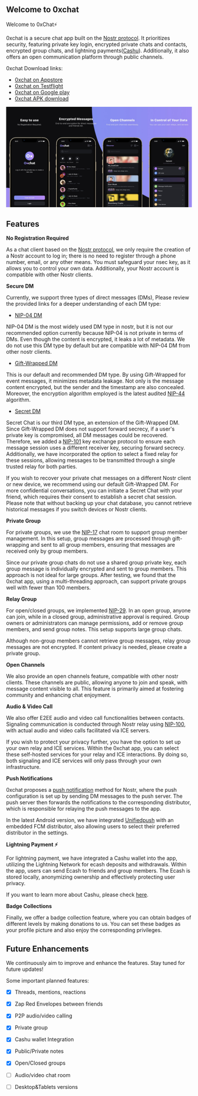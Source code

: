 ## Welcome to 0xchat

Welcome to 0xChat⚡️

0xchat is a secure chat app built on the [Nostr protocol](https://github.com/nostr-protocol/nips). It prioritizes security, featuring private key login, encrypted private chats and contacts, encrypted group chats, and lightning payments([Cashu](https://cashu.space/)). Additionally, it also offers an open communication platform through public channels.

0xchat Download links:

  - [0xchat on Appstore](https://apps.apple.com/app/0xchat/id1637607169)
  - [0xchat on Testflight](https://testflight.apple.com/join/AjdJFBmU)
  - [0xchat on Google play](https://play.google.com/store/apps/details?id=com.oxchat.nostr)
  - [0xchat APK download](https://github.com/0xchat-app/0xchat-app-main/releases)

![](https://github.com/0xchat-app/.github/blob/main/profile/banner.jpeg)

## Features

**No Registration Required**

As a chat client based on the [Nostr protocol](https://github.com/nostr-protocol/nips), we only require the creation of a Nostr account to log in; there is no need to register through a phone number, email, or any other means. You must safeguard your nsec key, as it allows you to control your own data. Additionally, your Nostr account is compatible with other Nostr clients.

**Secure DM**

Currently, we support three types of direct messages (DMs), Please review the provided links for a deeper understanding of each DM type:

- [NIP-04 DM](https://github.com/nostr-protocol/nips/blob/master/04.md)

NIP-04 DM is the most widely used DM type in nostr, but it is not our recommended option currently because NIP-04 is not private in terms of DMs. Even though the content is encrypted, it leaks a lot of metadata. We do not use this DM type by default but are compatible with NIP-04 DM from other nostr clients.

- [Gift-Wrapped DM](https://github.com/nostr-protocol/nips/blob/master/17.md)

This is our default and recommended DM type. By using Gift-Wrapped for event messages, it minimizes metadata leakage. Not only is the message content encrypted, but the sender and the timestamp are also concealed. Moreover, the encryption algorithm employed is the latest audited [NIP-44](https://github.com/nostr-protocol/nips/blob/master/44.md) algorithm.

- [Secret DM](https://github.com/0xchat-app/0xchat-core/blob/main/doc/secretChat.md)

Secret Chat is our third DM type, an extension of the Gift-Wrapped DM. Since Gift-Wrapped DM does not support forward secrecy, if a user's private key is compromised, all DM messages could be recovered. Therefore, we added a [NIP-101](https://github.com/water783/nips/blob/nip101/101.md) key exchange protocol to ensure each message session uses a different receiver key, securing forward secrecy. Additionally, we have incorporated the option to select a fixed relay for these sessions, allowing messages to be transmitted through a single trusted relay for both parties.

If you wish to recover your private chat messages on a different Nostr client or new device, we recommend using our default Gift-Wrapped DM. For more confidential conversations, you can initiate a Secret Chat with your friend, which requires their consent to establish a secret chat session. Please note that without backing up your chat database, you cannot retrieve historical messages if you switch devices or Nostr clients.


**Private Group**

For private groups, we use the [NIP-17](https://github.com/nostr-protocol/nips/blob/master/17.md) chat room to support group member management. In this setup, group messages are processed through gift-wrapping and sent to all group members, ensuring that messages are received only by group members.

Since our private group chats do not use a shared group private key, each group message is individually encrypted and sent to group members. This approach is not ideal for large groups. After testing, we found that the 0xchat app, using a multi-threading approach, can support private groups well with fewer than 100 members.

**Relay Group**

For open/closed groups, we implemented [NIP-29](https://github.com/nostr-protocol/nips/blob/master/29.md). In an open group, anyone can join, while in a closed group, administrative approval is required. Group owners or administrators can manage permissions, add or remove group members, and send group notes. This setup supports large group chats.

Although non-group members cannot retrieve group messages, relay group messages are not encrypted. If content privacy is needed, please create a private group.

**Open Channels**

We also provide an open channels feature, compatible with other nostr clients. These channels are public, allowing anyone to join and speak, with message content visible to all. This feature is primarily aimed at fostering community and enhancing chat enjoyment.

**Audio & Video Call**

We also offer E2EE audio and video call functionalities between contacts. Signaling communication is conducted through Nostr relay using [NIP-100](https://github.com/jacany/nips/blob/webrtc/100.md), with actual audio and video calls facilitated via ICE servers. 

If you wish to protect your privacy further, you have the option to set up your own relay and ICE services. Within the 0xchat app, you can select these self-hosted services for your relay and ICE interactions. By doing so, both signaling and ICE services will only pass through your own infrastructure.


**Push Notifications**

0xchat proposes a [push notification](https://github.com/0xchat-app/0xchat-core/blob/main/doc/nofitications.md) method for Nostr, where the push configuration is set up by sending DM messages to the push server. The push server then forwards the notifications to the corresponding distributor, which is responsible for relaying the push messages to the app.

In the latest Android version, we have integrated [Unifiedpush](https://unifiedpush.org/) with an embedded FCM distributor, also allowing users to select their preferred distributor in the settings.

**Lightning Payment ⚡️**

For lightning payment, we have integrated a Cashu wallet into the app, utilizing the Lightning Network for ecash deposits and withdrawals. Within the app, users can send Ecash to friends and group members. The Ecash is stored locally, anonymizing ownership and effectively protecting user privacy.

If you want to learn more about Cashu, please check [here](https://cashu.space/).


**Badge Collections**

Finally, we offer a badge collection feature, where you can obtain badges of different levels by making donations to us. You can set these badges as your profile picture and also enjoy the corresponding privileges.


## Future Enhancements

We continuously aim to improve and enhance the features. Stay tuned for future updates!

Some important planned features:

- [x] Threads, mentions, reactions
- [x] Zap Red Envelopes between friends
- [x] P2P audio/video calling
- [x] Private group
- [x] Cashu wallet Integration
- [x] Public/Private notes
- [x] Open/Closed groups
- [ ] Audio/video chat room
- [ ] Desktop&Tablets versions

